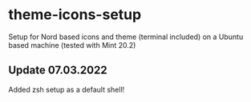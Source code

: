 # theme-icons-setup
Setup for Nord based icons and theme (terminal included) on a Ubuntu based machine (tested with Mint 20.2)

## Update 07.03.2022
Added zsh setup as a default shell!
